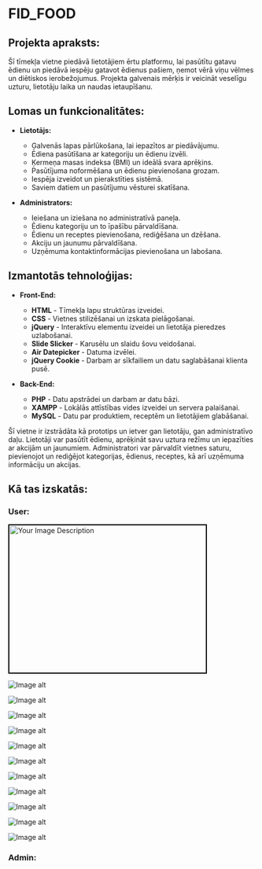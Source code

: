 # FID_FOOD

## Projekta apraksts:
Šī tīmekļa vietne piedāvā lietotājiem ērtu platformu, lai pasūtītu gatavu ēdienu un piedāvā iespēju gatavot ēdienus pašiem, ņemot vērā viņu vēlmes un diētiskos ierobežojumus. Projekta galvenais mērķis ir veicināt veselīgu uzturu, lietotāju laika un naudas ietaupīšanu.

## Lomas un funkcionalitātes:

+ **Lietotājs:**
  + Galvenās lapas pārlūkošana, lai iepazītos ar piedāvājumu.
  + Ēdiena pasūtīšana ar kategoriju un ēdienu izvēli.
  + Ķermeņa masas indeksa (BMI) un ideālā svara aprēķins.
  + Pasūtījuma noformēšana un ēdienu pievienošana grozam.
  + Iespēja izveidot un pierakstīties sistēmā.
  + Saviem datiem un pasūtījumu vēsturei skatīšana.
    
+ **Administrators:**
  + Ieiešana un iziešana no administratīvā paneļa.
  + Ēdienu kategoriju un to īpašību pārvaldīšana.
  + Ēdienu un receptes pievienošana, rediģēšana un dzēšana.
  + Akciju un jaunumu pārvaldīšana.
  + Uzņēmuma kontaktinformācijas pievienošana un labošana.

## Izmantotās tehnoloģijas:

+ **Front-End:**
  + **HTML** - Tīmekļa lapu struktūras izveidei.
  + **CSS** - Vietnes stilizēšanai un izskata pielāgošanai.
  + **jQuery** - Interaktīvu elementu izveidei un lietotāja pieredzes uzlabošanai.
  + **Slide Slicker** - Karusēlu un slaidu šovu veidošanai.
  + **Air Datepicker** - Datuma izvēlei.
  + **jQuery Cookie** - Darbam ar sīkfailiem un datu saglabāšanai klienta pusē.

+ **Back-End:**
  + **PHP** - Datu apstrādei un darbam ar datu bāzi.
  + **XAMPP** - Lokālās attīstības vides izveidei un servera palaišanai.
  + **MySQL** - Datu par produktiem, receptēm un lietotājiem glabāšanai.

Šī vietne ir izstrādāta kā prototips un ietver gan lietotāju, gan administratīvo daļu. Lietotāji var pasūtīt ēdienu, aprēķināt savu uztura režīmu un iepazīties ar akcijām un jaunumiem. Administratori var pārvaldīt vietnes saturu, pievienojot un rediģējot kategorijas, ēdienus, receptes, kā arī uzņēmuma informāciju un akcijas.

## Kā tas izskatās:

### User:

<img src="![Image alt](https://github.com/ArtursBubovics/FID_FOOD/blob/main/Project_img/user/Lapas_sakums_1.PNG)" alt="Your Image Description" width="400" height="300" style="border: 2px solid black;">


![Image alt](https://github.com/ArtursBubovics/FID_FOOD/blob/main/Project_img/user/Lapas_sakums_2.PNG)

![Image alt](https://github.com/ArtursBubovics/FID_FOOD/blob/main/Project_img/user/Lapas_sakums_3.PNG)

![Image alt](https://github.com/ArtursBubovics/FID_FOOD/blob/main/Project_img/user/Izvelne_1.PNG)

![Image alt](https://github.com/ArtursBubovics/FID_FOOD/blob/main/Project_img/user/Izvelne_2.PNG)

![Image alt](https://github.com/ArtursBubovics/FID_FOOD/blob/main/Project_img/user/Izvelne_3.PNG)

![Image alt](https://github.com/ArtursBubovics/FID_FOOD/blob/main/Project_img/user/Akcijas.PNG)

![Image alt](https://github.com/ArtursBubovics/FID_FOOD/blob/main/Project_img/user/Kontaktinformācija.PNG)

![Image alt](https://github.com/ArtursBubovics/FID_FOOD/blob/main/Project_img/user/Kalkulators.PNG)

![Image alt](https://github.com/ArtursBubovics/FID_FOOD/blob/main/Project_img/user/Grozs.PNG)

![Image alt](https://github.com/ArtursBubovics/FID_FOOD/blob/main/Project_img/user/Pieslegties_reģistrēties.PNG)

![Image alt](https://github.com/ArtursBubovics/FID_FOOD/blob/main/Project_img/user/Lietotāja_informācija.PNG)

### Admin:

